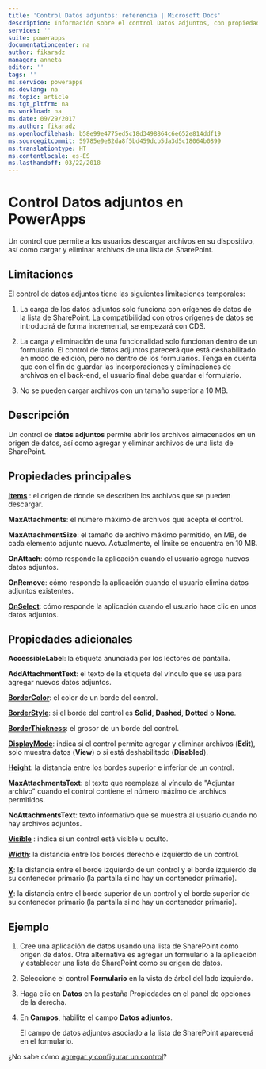 ```yaml
---
title: 'Control Datos adjuntos: referencia | Microsoft Docs'
description: Información sobre el control Datos adjuntos, con propiedades y ejemplos
services: ''
suite: powerapps
documentationcenter: na
author: fikaradz
manager: anneta
editor: ''
tags: ''
ms.service: powerapps
ms.devlang: na
ms.topic: article
ms.tgt_pltfrm: na
ms.workload: na
ms.date: 09/29/2017
ms.author: fikaradz
ms.openlocfilehash: b58e99e4775ed5c18d3498864c6e652e814ddf19
ms.sourcegitcommit: 59785e9e82da8f5bd459dcb5da3d5c18064b0899
ms.translationtype: HT
ms.contentlocale: es-ES
ms.lasthandoff: 03/22/2018
---
```

# <a name="attachments-control-in-powerapps"></a>Control Datos adjuntos en PowerApps
Un control que permite a los usuarios descargar archivos en su dispositivo, así como cargar y eliminar archivos de una lista de SharePoint.

## <a name="limitations"></a>Limitaciones
El control de datos adjuntos tiene las siguientes limitaciones temporales:
1. La carga de los datos adjuntos solo funciona con orígenes de datos de la lista de SharePoint.  La compatibilidad con otros orígenes de datos se introducirá de forma incremental, se empezará con CDS.

1. La carga y eliminación de una funcionalidad solo funcionan dentro de un formulario.  El control de datos adjuntos parecerá que está deshabilitado en modo de edición, pero no dentro de los formularios.   Tenga en cuenta que con el fin de guardar las incorporaciones y eliminaciones de archivos en el back-end, el usuario final debe guardar el formulario.

1. No se pueden cargar archivos con un tamaño superior a 10 MB.  

## <a name="description"></a>Descripción
Un control de **datos adjuntos** permite abrir los archivos almacenados en un origen de datos, así como agregar y eliminar archivos de una lista de SharePoint.

## <a name="key-properties"></a>Propiedades principales
**[Items](properties-core.md)** : el origen de donde se describen los archivos que se pueden descargar.

**MaxAttachments**: el número máximo de archivos que acepta el control.

**MaxAttachmentSize**: el tamaño de archivo máximo permitido, en MB, de cada elemento adjunto nuevo.  Actualmente, el límite se encuentra en 10 MB.

**OnAttach**: cómo responde la aplicación cuando el usuario agrega nuevos datos adjuntos.

**OnRemove**: cómo responde la aplicación cuando el usuario elimina datos adjuntos existentes.

**[OnSelect](properties-core.md)**: cómo responde la aplicación cuando el usuario hace clic en unos datos adjuntos.

## <a name="additional-properties"></a>Propiedades adicionales
**AccessibleLabel**: la etiqueta anunciada por los lectores de pantalla.

**AddAttachmentText**: el texto de la etiqueta del vínculo que se usa para agregar nuevos datos adjuntos.

**[BorderColor](properties-color-border.md)**: el color de un borde del control.

**[BorderStyle](properties-color-border.md)**: si el borde del control es **Solid**, **Dashed**, **Dotted** o **None**.

**[BorderThickness](properties-color-border.md)**: el grosor de un borde del control.

**[DisplayMode](properties-core.md)**: indica si el control permite agregar y eliminar archivos (**Edit**), solo muestra datos (**View**) o si está deshabilitado (**Disabled**).

**[Height](properties-size-location.md)**: la distancia entre los bordes superior e inferior de un control.

**MaxAttachmentsText**: el texto que reemplaza al vínculo de "Adjuntar archivo" cuando el control contiene el número máximo de archivos permitidos.

**NoAttachmentsText**: texto informativo que se muestra al usuario cuando no hay archivos adjuntos.

**[Visible](properties-core.md)** : indica si un control está visible u oculto.

**[Width](properties-size-location.md)**: la distancia entre los bordes derecho e izquierdo de un control.

**[X](properties-size-location.md)**: la distancia entre el borde izquierdo de un control y el borde izquierdo de su contenedor primario (la pantalla si no hay un contenedor primario).

**[Y](properties-size-location.md)**: la distancia entre el borde superior de un control y el borde superior de su contenedor primario (la pantalla si no hay un contenedor primario).


## <a name="example"></a>Ejemplo
1. Cree una aplicación de datos usando una lista de SharePoint como origen de datos.  Otra alternativa es agregar un formulario a la aplicación y establecer una lista de SharePoint como su origen de datos.

2. Seleccione el control **Formulario** en la vista de árbol del lado izquierdo.

3. Haga clic en **Datos** en la pestaña Propiedades en el panel de opciones de la derecha.

4. En **Campos**, habilite el campo **Datos adjuntos**.

    El campo de datos adjuntos asociado a la lista de SharePoint aparecerá en el formulario.

¿No sabe cómo [agregar y configurar un control](../add-configure-controls.md)?
